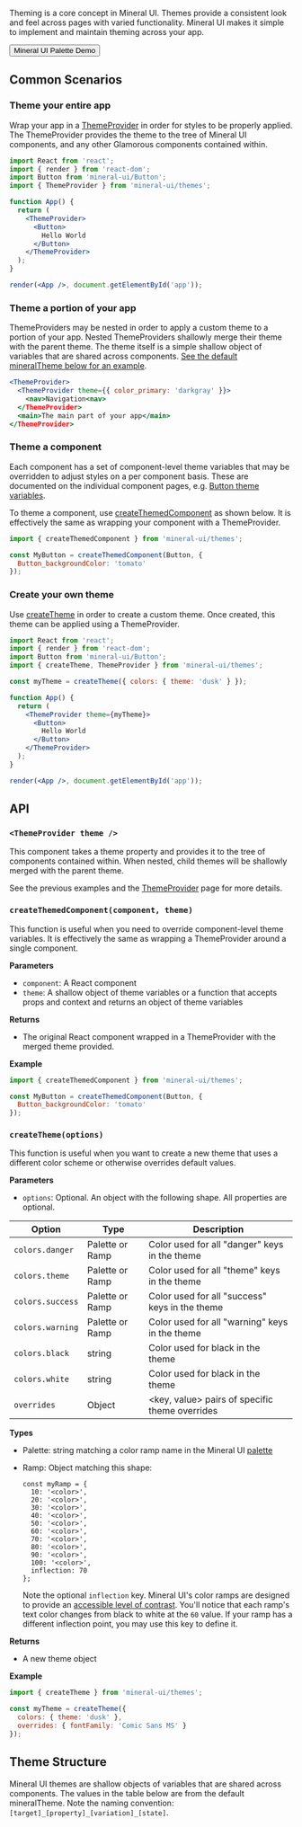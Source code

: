 Theming is a core concept in Mineral UI.  Themes provide a consistent look and feel across pages with varied functionality.  Mineral UI makes it simple to implement and maintain theming across your app.

<Button primary element="a" href="/palette-demo/">Mineral UI Palette Demo</Button>

## Common Scenarios

### Theme your entire app

Wrap your app in a [ThemeProvider](#common-scenarios-api) in order for styles to be properly applied. The ThemeProvider provides the theme to the tree of Mineral UI components, and any other Glamorous components contained within.

```jsx
import React from 'react';
import { render } from 'react-dom';
import Button from 'mineral-ui/Button';
import { ThemeProvider } from 'mineral-ui/themes';

function App() {
  return (
    <ThemeProvider>
      <Button>
        Hello World
      </Button>
    </ThemeProvider>
  );
}

render(<App />, document.getElementById('app'));
```

### Theme a portion of your app

ThemeProviders may be nested in order to apply a custom theme to a portion of your app.  Nested ThemeProviders shallowly merge their theme with the parent theme.  The theme itself is a simple shallow object of variables that are shared across components.  [See the default mineralTheme below for an example](#common-scenarios-theme-structure).

```jsx
<ThemeProvider>
  <ThemeProvider theme={{ color_primary: 'darkgray' }}>
    <nav>Navigation<nav>
  </ThemeProvider>
  <main>The main part of your app</main>
</ThemeProvider>
```

### Theme a component

Each component has a set of component-level theme variables that may be overridden to adjust styles on a per component basis.  These are documented on the individual component pages,  e.g. [Button theme variables](/components/button#theme-variables).

To theme a component, use [createThemedComponent](#common-scenarios-api) as shown below.  It is effectively the same as wrapping your component with a ThemeProvider.

```jsx
import { createThemedComponent } from 'mineral-ui/themes';

const MyButton = createThemedComponent(Button, {
  Button_backgroundColor: 'tomato'
});
```

### Create your own theme

Use [createTheme](#common-scenarios-api) in order to create a custom theme.  Once created, this theme can be applied using a ThemeProvider.

```jsx
import React from 'react';
import { render } from 'react-dom';
import Button from 'mineral-ui/Button';
import { createTheme, ThemeProvider } from 'mineral-ui/themes';

const myTheme = createTheme({ colors: { theme: 'dusk' } });

function App() {
  return (
    <ThemeProvider theme={myTheme}>
      <Button>
        Hello World
      </Button>
    </ThemeProvider>
  );
}

render(<App />, document.getElementById('app'));
```


## API

### `<ThemeProvider theme />`

This component takes a theme property and provides it to the tree of components contained within.  When nested, child themes will be shallowly merged with the parent theme.

See the previous examples and the [ThemeProvider](/components/theme-provider) page for more details.

### `createThemedComponent(component, theme)`

This function is useful when you need to override component-level theme variables.
It is effectively the same as wrapping a ThemeProvider around a single component.

**Parameters**

* `component`: A React component
* `theme`: A shallow object of theme variables or a function that accepts props and context and returns an object of theme variables

**Returns**

* The original React component wrapped in a ThemeProvider with the merged theme provided.

**Example**

```jsx
import { createThemedComponent } from 'mineral-ui/themes';

const MyButton = createThemedComponent(Button, {
  Button_backgroundColor: 'tomato'
});
```

### `createTheme(options)`

This function is useful when you want to create a new theme that uses a different color scheme or otherwise overrides default values.

**Parameters**

* `options`: Optional. An object with the following shape. All properties are optional.

| Option           | Type            | Description                                    |
|------------------|-----------------|------------------------------------------------|
| `colors.danger`  | Palette or Ramp | Color used for all "danger" keys in the theme  |
| `colors.theme`   | Palette or Ramp | Color used for all "theme" keys in the theme   |
| `colors.success` | Palette or Ramp | Color used for all "success" keys in the theme |
| `colors.warning` | Palette or Ramp | Color used for all "warning" keys in the theme |
| `colors.black`   | string          | Color used for black in the theme              |
| `colors.white`   | string          | Color used for black in the theme              |
| `overrides`      | Object          | <key, value> pairs of specific theme overrides |

**Types**

* Palette: string matching a color ramp name in the Mineral UI [palette](/color#guidelines-ramps)
* Ramp: Object matching this shape:

  ```
  const myRamp = {
    10: '<color>',
    20: '<color>',
    30: '<color>',
    40: '<color>',
    50: '<color>',
    60: '<color>',
    70: '<color>',
    80: '<color>',
    90: '<color>',
    100: '<color>',
    inflection: 70
  };
  ```

  Note the optional `inflection` key. Mineral UI's color ramps are designed to provide an [accessible level of contrast](/color#guidelines-accessibility). You'll notice that each ramp's text color changes from black to white at the `60` value. If your ramp has a different inflection point, you may use this key to define it.

**Returns**

* A new theme object

**Example**

```jsx
import { createTheme } from 'mineral-ui/themes';

const myTheme = createTheme({
  colors: { theme: 'dusk' },
  overrides: { fontFamily: 'Comic Sans MS' }
});
```


## Theme Structure

Mineral UI themes are shallow objects of variables that are shared across components. The values in the table below are from the default mineralTheme.
Note the naming convention: `[target]_[property]_[variation]_[state]`.

<!-- Table of theme variables here -->
